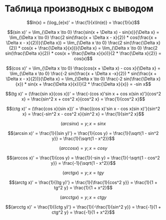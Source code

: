 # Таблица производных с выводом

$$ln(x) = (\log_{e}x)' = \frac{1}{x\ln(e)} = \frac{1}{x}$$

$$(sin x)' = \lim_{\Delta x \to 0} \frac{sin(x + \Delta x) - sin(x)}{\Delta x} = \lim_{\Delta x \to 0} \frac{2 sin(\frac{x + \Delta x - x}{2}) * cos(\frac{x + \Delta x - x}{2})}{\Delta x}) = \lim_{\Delta x \to 0} \frac{2 sin(\frac{\Delta x}{2}) * cos(x + \frac{\Delta x}{x})}{\Delta x} = \lim_{\Delta x \to 0} \frac{2 sin(\frac{\Delta x}{2}) * cos(x + \frac{\Delta x}{x})}{2 * \frac{\Delta x}{2}} = cos(x)$$

$$(cos x)' = \lim_{\Delta x \to 0} \frac{cos(x + \Delta x) - cos x}{\Delta x} = \lim_{\Delta x \to 0} \frac{-2 sin(\frac{x + \Delta x -x}{2}) * sin(\frac{x + \Delta x - x}{2})}{\Delta x} = \lim_{\Delta x \to 0} \frac{-2 sin(\frac{\Delta x}{x}) * sin(x + \frac{\Delta x}{x})}{2 * \frac{\Delta x}{x}} = -sin x$$

$$(tg x)' = (\frac{sin x}{cos x})' = \frac{-(cos x)'sin x + cos x(sin x)'}{cos^2 x} = \frac{sin^2 x + cos^2 x}{cos^2 x} = \frac{1}{cos^2 x}$$

$$(ctg x)' = (\frac{cos x}{sin x})' = \frac{(cos x)'sin x - cos x(sin x)'}{sin^2 x} = \frac{-sin^2 x - cos^2 x}{sin^2 x} = \frac{1}{sin^2 x}$$

$$(arcsin x) = y ; x = sin x$$

$$(arcsin x)' = \frac{1}{(sin y)'} = \frac{1}{cos y} = \frac{1}{\sqrt{1 - sin^2 y}} = \frac{1}{\sqrt{1 - x^2}}$$

$$(arccos x) = y ; x = cos y$$

$$(arccos x)' = \frac{1}{cos y} = \frac{1}{-sin y} = \frac{1}{-\sqrt{1 - cos^2 y}} = \frac{-1}{\sqrt{1 - x^2}}$$

$$(arctg x) = y ; x = tg y$$

$$(arctg x)' = \frac{1}{(tg y)'} = \frac{1}{\frac{1}{cos^2 y}} = \frac{1}{1 + tg^2 y} = \frac{1}{1 + x^2}$$

$$(arcctg x) = y ; x = ctg y$$

$$(arcctg x)' = \frac{1}{(ctg y)'} = \frac{1}{-\frac{1}{sin^2 y}} = \frac{-1}{1 + ctg^2 y} = \frac{-1}{1 + x^2}$$
